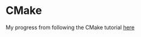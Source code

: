 # CMake

My progress from following the CMake tutorial [here](https://cmake.org/cmake/help/latest/guide/tutorial/index.html)

<!-- References:

- [Solutions](https://github.com/Kitware/CMake/tree/master/Help/guide/tutorial) -->